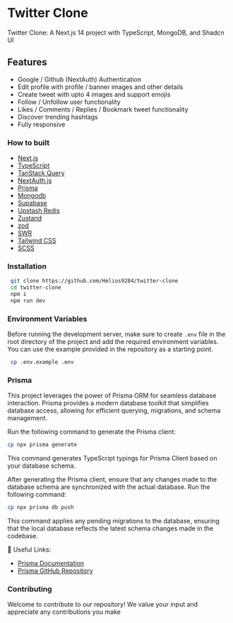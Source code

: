 # Twitter Clone

Twitter Clone: A Next.js 14 project with TypeScript, MongoDB, and Shadcn UI
## Features
- Google / Github (NextAuth) Authentication 
- Edit profile with profile / banner images and other details
- Create tweet with upto 4 images and support emojis
- Follow / Unfollow user functionality
- Likes / Comments / Replies / Bookmark tweet functionality
- Discover trending hashtags
- Fully responsive
### How to built

- [Next.js](https://nextjs.org/)
- [TypeScript](https://www.typescriptlang.org/)
- [TanStack Query](https://tanstack.com/query/latest)
- [NextAuth.js](https://next-auth.js.org/)
- [Prisma](https://www.prisma.io/)
- [Mongodb](https://www.mongodb.com/atlas/database)
- [Supabase](https://supabase.com/docs)
- [Upstash Redis](https://upstash.com/)
- [Zustand](https://zustand.surge.sh/)
- [zod](https://github.com/colinhacks/zod)
- [SWR](https://swr.vercel.app/)
- [Tailwind CSS](https://tailwindcss.com/)
- [SCSS](https://sass-lang.com/)

### Installation

```bash
 git clone https://github.com/Helios9284/twitter-clone
 cd twitter-clone
 npm i
 npm run dev
 ```
### Environment Variables
Before running the development server, make sure to create `.env` file in the root directory of the project and add the required environment variables. You can use the example provided in the repository as a starting point.

```bash
 cp .env.example .env
 ```
 ### Prisma
 
 This project leverages the power of Prisma ORM for seamless database interaction. Prisma provides a modern database toolkit that simplifies database access, allowing for efficient querying, migrations, and schema management.
 
 Run the following command to generate the Prisma client:
 
 ```bash
 cp npx prisma generate
 ```
 
 This command generates TypeScript typings for Prisma Client based on your database schema.
 
 After generating the Prisma client, ensure that any changes made to the database schema are synchronized with the actual database. Run the following command:
 
 ```bash
 cp npx prisma db push
 ```
 
 This command applies any pending migrations to the database, ensuring that the local database reflects the latest schema changes made in the codebase.
 
 🔗 Useful Links:
 - [Prisma Documentation](https://www.prisma.io/docs)
 - [Prisma GitHub Repository](https://github.com/prisma/prisma)
 
 ### Contributing
 Welcome to contribute to our repository! We value your input and appreciate any contributions you make

